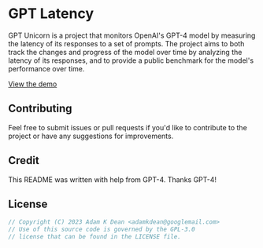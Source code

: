 # GPT Latency

GPT Unicorn is a project that monitors OpenAI's GPT-4 model by measuring the latency of its responses to a set of prompts. The project aims to both track the changes and progress of the model over time by analyzing the latency of its responses, and to provide a public benchmark for the model's performance over time.

[View the demo](https://gpt-latency.adamkdean.co.uk)

## Contributing

Feel free to submit issues or pull requests if you'd like to contribute to the project or have any suggestions for improvements.

## Credit

This README was written with help from GPT-4. Thanks GPT-4!

## License

```js
// Copyright (C) 2023 Adam K Dean <adamkdean@googlemail.com>
// Use of this source code is governed by the GPL-3.0
// license that can be found in the LICENSE file.
```